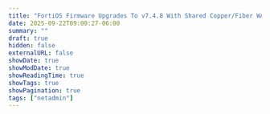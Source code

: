 ```yaml
---
title: "FortiOS Firmware Upgrades To v7.4.8 With Shared Copper/Fiber WAN Ports"
date: 2025-09-22T09:00:27-06:00
summary: ""
draft: true
hidden: false
externalURL: false
showDate: true
showModDate: true
showReadingTime: true
showTags: true
showPagination: true
tags: ["netadmin"]
---
```

